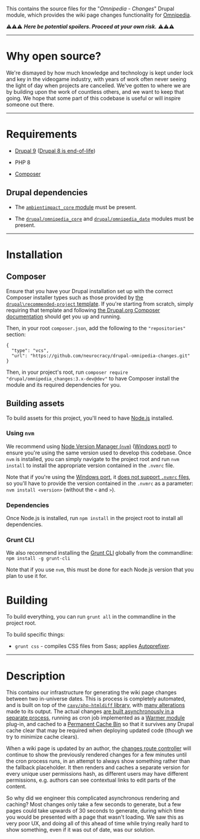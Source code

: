 This contains the source files for the "*Omnipedia - Changes*" Drupal module,
which provides the wiki page changes functionality for
[Omnipedia](https://omnipedia.app/).

⚠️⚠️⚠️ ***Here be potential spoilers. Proceed at your own risk.*** ⚠️⚠️⚠️

----

# Why open source?

We're dismayed by how much knowledge and technology is kept under lock and key
in the videogame industry, with years of work often never seeing the light of
day when projects are cancelled. We've gotten to where we are by building upon
the work of countless others, and we want to keep that going. We hope that some
part of this codebase is useful or will inspire someone out there.

----

# Requirements

* [Drupal 9](https://www.drupal.org/download) ([Drupal 8 is end-of-life](https://www.drupal.org/psa-2021-11-30))

* PHP 8

* [Composer](https://getcomposer.org/)

## Drupal dependencies

* The [```ambientimpact_core``` module](https://github.com/Ambient-Impact/drupal-modules) must be present.

* The [`drupal/omnipedia_core`](https://github.com/neurocracy/drupal-omnipedia-core) and [`drupal/omnipedia_date`](https://github.com/neurocracy/drupal-omnipedia-date) modules must be present.

----

# Installation

## Composer

Ensure that you have your Drupal installation set up with the correct Composer
installer types such as those provided by [the ```drupal\recommended-project```
template](https://www.drupal.org/docs/develop/using-composer/starting-a-site-using-drupal-composer-project-templates#s-drupalrecommended-project).
If you're starting from scratch, simply requiring that template and following
[the Drupal.org Composer
documentation](https://www.drupal.org/docs/develop/using-composer/starting-a-site-using-drupal-composer-project-templates)
should get you up and running.

Then, in your root ```composer.json```, add the following to the
```"repositories"``` section:

```
{
  "type": "vcs",
  "url": "https://github.com/neurocracy/drupal-omnipedia-changes.git"
}
```

Then, in your project's root, run ```composer require
"drupal/omnipedia_changes:3.x-dev@dev"``` to have Composer install the module
and its required dependencies for you.

## Building assets

To build assets for this project, you'll need to have
[Node.js](https://nodejs.org/) installed.

### Using ```nvm```

We recommend using [Node Version Manager
(```nvm```)](https://github.com/nvm-sh/nvm) ([Windows
port](https://github.com/coreybutler/nvm-windows)) to ensure you're using the
same version used to develop this codebase. Once ```nvm``` is installed, you can
simply navigate to the project root and run ```nvm install``` to install the
appropriate version contained in the ```.nvmrc``` file.

Note that if you're using the [Windows
port](https://github.com/coreybutler/nvm-windows), it [does not support
```.nvmrc```
files](https://github.com/coreybutler/nvm-windows/wiki/Common-Issues#why-isnt-nvmrc-supported-why-arent-some-nvm-for-macoslinux-features-supported),
so you'll have to provide the version contained in the ```.nvmrc``` as a
parameter: ```nvm install <version>``` (without the ```<``` and ```>```).

### Dependencies

Once Node.js is installed, run ```npm install``` in the project root to install
all dependencies.

### Grunt CLI

We also recommend installing the [Grunt
CLI](https://gruntjs.com/getting-started) globally from the commandline:
```npm install -g grunt-cli```

Note that if you use ```nvm```, this must be done for each Node.js version that
you plan to use it for.

# Building

To build everything, you can run ```grunt all``` in the commandline in the
project root.

To build specific things:

* ```grunt css``` - compiles CSS files from Sass; applies [Autoprefixer](https://github.com/postcss/autoprefixer).

----

# Description

This contains our infrastructure for generating the wiki page changes between
two in-universe dates. This is process is completely automated, and is built on
top of the [`caxy/php-htmldiff` library](https://github.com/caxy/php-htmldiff),
with [many alterations](/src/EventSubscriber/Omnipedia/Changes) made to its
output. The actual changes [are built asynchronously in a separate
process](/src/Plugin/warmer/WikiNodeChangesWarmer.php), running as cron job
implemented as a [Warmer module](https://www.drupal.org/project/warmer) plug-in,
and cached to a [Permanent Cache Bin](https://www.drupal.org/project/pcb) so
that it survives any Drupal cache clear that may be required when deploying
updated code (though we try to minimize cache clears).

When a wiki page is updated by an author, the [changes route
controller](/src/Controller/OmnipediaWikiNodeChangesController.php) will
continue to show the previously rendered changes for a few minutes until the
cron process runs, in an attempt to always show something rather than the
fallback placeholder. It then renders and caches a separate version for every
unique user permissions hash, as different users may have different permissions,
e.g. authors can see contextual links to edit parts of the content.

So why did we engineer this complicated asynchronous rendering and caching? Most
changes only take a few seconds to generate, but a few pages could take upwards
of 30 seconds to generate, during which time you would be presented with a page
that wasn't loading. We saw this as very poor UX, and doing all of this ahead of
time while trying really hard to show something, even if it was out of date, was
our solution.
